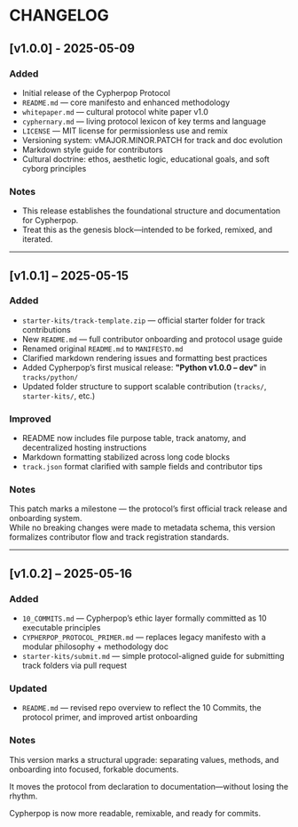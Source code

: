 # CHANGELOG

## [v1.0.0] - 2025-05-09

### Added
- Initial release of the Cypherpop Protocol
- `README.md` — core manifesto and enhanced methodology
- `whitepaper.md` — cultural protocol white paper v1.0
- `cyphernary.md` — living protocol lexicon of key terms and language
- `LICENSE` — MIT license for permissionless use and remix
- Versioning system: vMAJOR.MINOR.PATCH for track and doc evolution
- Markdown style guide for contributors
- Cultural doctrine: ethos, aesthetic logic, educational goals, and soft cyborg principles

### Notes
- This release establishes the foundational structure and documentation for Cypherpop.
- Treat this as the genesis block—intended to be forked, remixed, and iterated.

---

## [v1.0.1] – 2025-05-15

### Added
- `starter-kits/track-template.zip` — official starter folder for track contributions
- New `README.md` — full contributor onboarding and protocol usage guide
- Renamed original `README.md` to `MANIFESTO.md`
- Clarified markdown rendering issues and formatting best practices
- Added Cypherpop’s first musical release: **"Python v1.0.0 – dev"** in `tracks/python/`
- Updated folder structure to support scalable contribution (`tracks/`, `starter-kits/`, etc.)

### Improved
- README now includes file purpose table, track anatomy, and decentralized hosting instructions
- Markdown formatting stabilized across long code blocks
- `track.json` format clarified with sample fields and contributor tips

### Notes
This patch marks a milestone — the protocol’s first official track release and onboarding system.  
While no breaking changes were made to metadata schema, this version formalizes contributor flow and track registration standards.

---

## \[v1.0.2] – 2025-05-16

### Added

* `10_COMMITS.md` — Cypherpop’s ethic layer formally committed as 10 executable principles
* `CYPHERPOP_PROTOCOL_PRIMER.md` — replaces legacy manifesto with a modular philosophy + methodology doc
* `starter-kits/submit.md` — simple protocol-aligned guide for submitting track folders via pull request

### Updated

* `README.md` — revised repo overview to reflect the 10 Commits, the protocol primer, and improved artist onboarding

### Notes

This version marks a structural upgrade: separating values, methods, and onboarding into focused, forkable documents.

It moves the protocol from declaration to documentation—without losing the rhythm.

Cypherpop is now more readable, remixable, and ready for commits.
